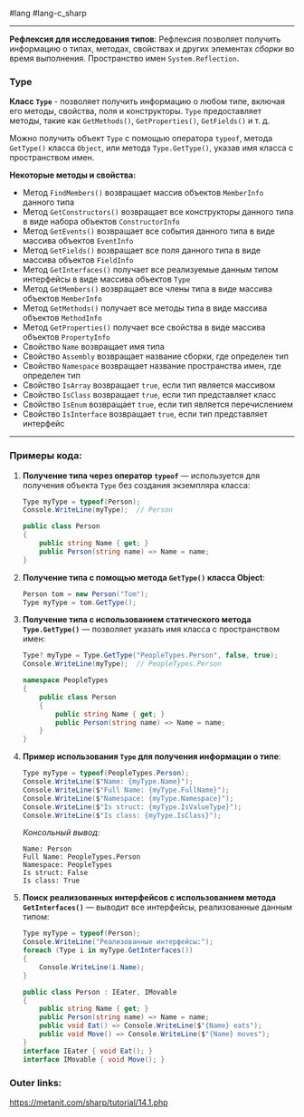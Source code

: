 #lang #lang-c_sharp 

---
**Рефлексия для исследования типов**: Рефлексия позволяет получить информацию о типах, методах, свойствах и других элементах *сборки* во время выполнения. Пространство имен `System.Reflection`.

### Type

**Класс `Type`** - позволяет получить информацию о любом типе, включая его методы, свойства, поля и конструкторы. `Type` предоставляет методы, такие как `GetMethods()`, `GetProperties()`, `GetFields()` и т. д.

Можно получить объект `Type` с помощью оператора `typeof`, метода `GetType()` класса `Object`, или метода `Type.GetType()`, указав имя класса с пространством имен.

**Некоторые методы и свойства:** 
- Метод `FindMembers()` возвращает массив объектов `MemberInfo` данного типа
- Метод `GetConstructors()` возвращает все конструкторы данного типа в виде набора объектов `ConstructorInfo`
- Метод `GetEvents()` возвращает все события данного типа в виде массива объектов `EventInfo`
- Метод `GetFields()` возвращает все поля данного типа в виде массива объектов `FieldInfo`
- Метод `GetInterfaces()` получает все реализуемые данным типом интерфейсы в виде массива объектов `Type`
- Метод `GetMembers()` возвращает все члены типа в виде массива объектов `MemberInfo`
- Метод `GetMethods()` получает все методы типа в виде массива объектов `MethodInfo`
- Метод `GetProperties()` получает все свойства в виде массива объектов `PropertyInfo`
- Свойство `Name` возвращает имя типа
- Свойство `Assembly` возвращает название сборки, где определен тип
- Свойство `Namespace` возвращает название пространства имен, где определен тип
- Свойство `IsArray` возвращает `true`, если тип является массивом
- Свойство `IsClass` возвращает `true`, если тип представляет класс
- Свойство `IsEnum` возвращает `true`, если тип является перечислением
- Свойство `IsInterface` возвращает `true`, если тип представляет интерфейс

---

### Примеры кода:

1. **Получение типа через оператор `typeof`** — используется для получения объекта `Type` без создания экземпляра класса:
    ```csharp
    Type myType = typeof(Person);
    Console.WriteLine(myType);  // Person

    public class Person
    {
        public string Name { get; }
        public Person(string name) => Name = name;
    }
    ```
 
2. **Получение типа с помощью метода `GetType()` класса Object**:
    ```csharp
    Person tom = new Person("Tom");
    Type myType = tom.GetType();
    ```
 
3. **Получение типа с использованием статического метода `Type.GetType()`** — позволяет указать имя класса с пространством имен:
    ```csharp
    Type? myType = Type.GetType("PeopleTypes.Person", false, true);
    Console.WriteLine(myType);  // PeopleTypes.Person

    namespace PeopleTypes
    {
        public class Person
        {
            public string Name { get; }
            public Person(string name) => Name = name;
        }
    }
    ```
 
4. **Пример использования `Type` для получения информации о типе**:
    ```csharp
    Type myType = typeof(PeopleTypes.Person);
    Console.WriteLine($"Name: {myType.Name}");
    Console.WriteLine($"Full Name: {myType.FullName}");
    Console.WriteLine($"Namespace: {myType.Namespace}");
    Console.WriteLine($"Is struct: {myType.IsValueType}");
    Console.WriteLine($"Is class: {myType.IsClass}");
    ```
   *Консольный вывод*:
   ```
   Name: Person
   Full Name: PeopleTypes.Person
   Namespace: PeopleTypes
   Is struct: False
   Is class: True
   ```
   
5. **Поиск реализованных интерфейсов с использованием метода `GetInterfaces()`** — выводит все интерфейсы, реализованные данным типом:
    ```csharp
    Type myType = typeof(Person);
    Console.WriteLine("Реализованные интерфейсы:");
    foreach (Type i in myType.GetInterfaces())
    {
        Console.WriteLine(i.Name);
    }

    public class Person : IEater, IMovable
    {
        public string Name { get; }
        public Person(string name) => Name = name;
        public void Eat() => Console.WriteLine($"{Name} eats");
        public void Move() => Console.WriteLine($"{Name} moves");
    }
    interface IEater { void Eat(); }
    interface IMovable { void Move(); }
    ```

### Outer links:
https://metanit.com/sharp/tutorial/14.1.php